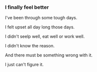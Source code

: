 ### I finally feel better

I've been through some tough days.

I felt upset all day long those days.

I didn't seelp well, eat well or work well.

I didn't know the reason.

And there must be something wrong with it.

I just can't figure it.